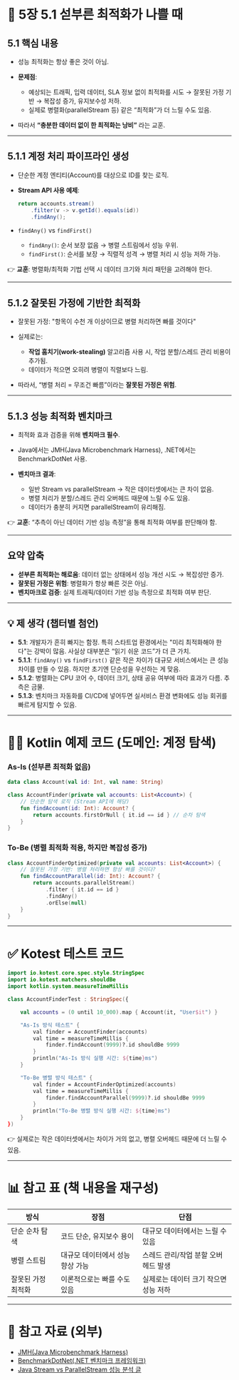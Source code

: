 

# 📘 5장 5.1 섣부른 최적화가 나쁠 때

## 5.1 핵심 내용

* 성능 최적화는 항상 좋은 것이 아님.
* **문제점**:

    * 예상되는 트래픽, 입력 데이터, SLA 정보 없이 최적화를 시도 → 잘못된 가정 기반 → 복잡성 증가, 유지보수성 저하.
    * 실제로 병렬화(parallelStream 등) 같은 “최적화”가 더 느릴 수도 있음.
* 따라서 **“충분한 데이터 없이 한 최적화는 낭비”** 라는 교훈.

---

## 5.1.1 계정 처리 파이프라인 생성

* 단순한 계정 엔티티(Account)를 대상으로 ID를 찾는 로직.
* **Stream API 사용 예제**:

  ```java
  return accounts.stream()
      .filter(v -> v.getId().equals(id))
      .findAny();
  ```
* `findAny()` vs `findFirst()`

    * `findAny()`: 순서 보장 없음 → 병렬 스트림에서 성능 우위.
    * `findFirst()`: 순서를 보장 → 직렬적 성격 → 병렬 처리 시 성능 저하 가능.

👉 **교훈**: 병렬화/최적화 기법 선택 시 데이터 크기와 처리 패턴을 고려해야 한다.

---

## 5.1.2 잘못된 가정에 기반한 최적화

* 잘못된 가정: "항목이 수천 개 이상이므로 병렬 처리하면 빠를 것이다"
* 실제로는:

    * **작업 훔치기(work-stealing)** 알고리즘 사용 시, 작업 분할/스레드 관리 비용이 추가됨.
    * 데이터가 적으면 오히려 병렬이 직렬보다 느림.
* 따라서, “병렬 처리 = 무조건 빠름”이라는 **잘못된 가정은 위험**.

---

## 5.1.3 성능 최적화 벤치마크

* 최적화 효과 검증을 위해 **벤치마크 필수**.
* Java에서는 JMH(Java Microbenchmark Harness), .NET에서는 BenchmarkDotNet 사용.
* **벤치마크 결과**:

    * 일반 Stream vs parallelStream → 작은 데이터셋에서는 큰 차이 없음.
    * 병렬 처리가 분할/스레드 관리 오버헤드 때문에 느릴 수도 있음.
    * 데이터가 충분히 커지면 parallelStream이 유리해짐.

👉 **교훈**: “추측이 아닌 데이터 기반 성능 측정”을 통해 최적화 여부를 판단해야 함.

---

## 요약 압축

* **섣부른 최적화는 해로움**: 데이터 없는 상태에서 성능 개선 시도 → 복잡성만 증가.
* **잘못된 가정은 위험**: 병렬화가 항상 빠른 것은 아님.
* **벤치마크로 검증**: 실제 트래픽/데이터 기반 성능 측정으로 최적화 여부 판단.

---

## 💡 제 생각 (챕터별 첨언)

* **5.1**: 개발자가 흔히 빠지는 함정. 특히 스타트업 환경에서는 "미리 최적화해야 한다"는 강박이 많음. 사실상 대부분은 “읽기 쉬운 코드”가 더 큰 가치.
* **5.1.1**: `findAny()` vs `findFirst()` 같은 작은 차이가 대규모 서비스에서는 큰 성능 차이를 만들 수 있음. 하지만 초기엔 단순성을 우선하는 게 맞음.
* **5.1.2**: 병렬화는 CPU 코어 수, 데이터 크기, 상태 공유 여부에 따라 효과가 다름. 추측은 금물.
* **5.1.3**: 벤치마크 자동화를 CI/CD에 넣어두면 실서비스 환경 변화에도 성능 회귀를 빠르게 탐지할 수 있음.

---

# 🧑‍💻 Kotlin 예제 코드 (도메인: 계정 탐색)

### As-Is (섣부른 최적화 없음)

```kotlin
data class Account(val id: Int, val name: String)

class AccountFinder(private val accounts: List<Account>) {
    // 단순한 탐색 로직 (Stream API에 해당)
    fun findAccount(id: Int): Account? {
        return accounts.firstOrNull { it.id == id } // 순차 탐색
    }
}
```

### To-Be (병렬 최적화 적용, 하지만 복잡성 증가)

```kotlin
class AccountFinderOptimized(private val accounts: List<Account>) {
    // 잘못된 가정 기반: 병렬 처리하면 항상 빠를 것이다?
    fun findAccountParallel(id: Int): Account? {
        return accounts.parallelStream()
            .filter { it.id == id }
            .findAny()
            .orElse(null)
    }
}
```

---

# ✅ Kotest 테스트 코드

```kotlin
import io.kotest.core.spec.style.StringSpec
import io.kotest.matchers.shouldBe
import kotlin.system.measureTimeMillis

class AccountFinderTest : StringSpec({

    val accounts = (0 until 10_000).map { Account(it, "User$it") }

    "As-Is 방식 테스트" {
        val finder = AccountFinder(accounts)
        val time = measureTimeMillis {
            finder.findAccount(9999)?.id shouldBe 9999
        }
        println("As-Is 방식 실행 시간: ${time}ms")
    }

    "To-Be 병렬 방식 테스트" {
        val finder = AccountFinderOptimized(accounts)
        val time = measureTimeMillis {
            finder.findAccountParallel(9999)?.id shouldBe 9999
        }
        println("To-Be 병렬 방식 실행 시간: ${time}ms")
    }
})
```

👉 실제로는 작은 데이터셋에서는 차이가 거의 없고, 병렬 오버헤드 때문에 더 느릴 수 있음.

---

# 📊 참고 표 (책 내용을 재구성)

| 방식         | 장점                 | 단점                    |
| ---------- | ------------------ | --------------------- |
| 단순 순차 탐색   | 코드 단순, 유지보수 용이     | 대규모 데이터에서는 느릴 수 있음    |
| 병렬 스트림     | 대규모 데이터에서 성능 향상 가능 | 스레드 관리/작업 분할 오버헤드 발생  |
| 잘못된 가정 최적화 | 이론적으로는 빠를 수도 있음    | 실제로는 데이터 크기 작으면 성능 저하 |

---

# 🔗 참고 자료 (외부)

* [JMH(Java Microbenchmark Harness)](https://openjdk.org/projects/code-tools/jmh/)
* [BenchmarkDotNet(.NET 벤치마크 프레임워크)](https://benchmarkdotnet.org/)
* [Java Stream vs ParallelStream 성능 분석 글](https://www.baeldung.com/java-when-to-use-parallel-stream)

